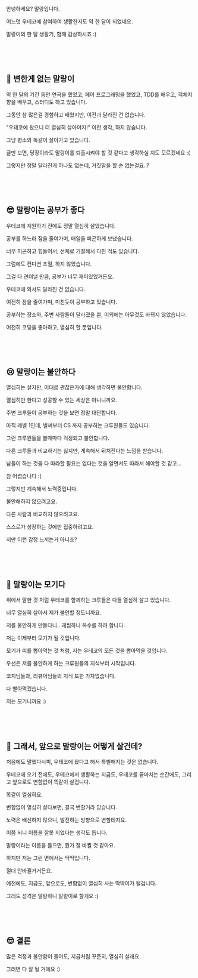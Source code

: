 안녕하세요? 말랑입니다.

어느덧 우테코에 참여하여 생활한지도 약 한 달이 되었네요.

말랑이의 한 달 생활기, 함께 감상하시죠 :)

<br>
<br>
<br>

## 🙂 변한게 없는 말랑이

약 한 달의 기간 동안 연극을 했었고, 페어 프로그래밍을 했었고, TDD를 배우고, 객체지향을 배우고, 스터디도 하고 있습니다.

그동안 참 많은걸 경험하고 배웠지만, 이전과 달라진 건 없습니다.

"우테코에 왔으니 더 열심히 살아야지!" 이런 생각, 하지 않습니다.

그냥 평소와 똑같이 살아가고 있습니다.

글만 보면, 당장이라도 말랑이를 퇴출시켜야 할 것 같다고 생각하실 지도 모르겠네요 :(

그렇지만 정말 달라진게 하나도 없는데, 거짓말을 할 순 없는걸요..?

<br>
<br>
<br>

## 😎 말랑이는 공부가 좋다

우테코에 지원하기 전에도 정말 열심히 살았습니다.

공부를 하느라 잠을 줄여가며, 매일을 피곤하게 보냈습니다.

너무 피곤하고 힘들어서, 선체로 기절해서 다친 적도 있습니다.

그럼에도 컨디션 조절, 하지 않았습니다.

그걸 다 견뎌낼 만큼, 공부가 너무 재미있었거든요.

우테코에 와서도 달라진 건 없습니다.

여전히 잠을 줄여가며, 미친듯이 공부하고 있습니다.

공부하는 장소와, 주변 사람들이 달라졌을 뿐, 이외에는 아무것도 바뀌지 않았습니다.

여전히 코딩을 좋아하고, 열심히 할 뿐입니다.

<br>
<br>
<br>

## 😢 말랑이는 불안하다

열심히는 살지만, 이대로 괜찮은가에 대해 생각하면 불안합니다.

열심히만 한다고 성공할 수 있는 세상은 아니니까요.

주변 크루들이 공부하는 것을 보면 정말 대단합니다.

아직 레벨 1인데, 벌써부터 CS 까지 공부하는 크루원들도 있습니다.

그런 크루원들을 볼때마다 걱정되고 불안합니다.

다른 크루들과 비교하기는 싫지만, 계속해서 뒤처진다는 느낌을 받습니다.

남들이 하는 것을 다 따라할 필요는 없다는 것을 알면서도 따라서 해야할 것 같고...

참 어렵습니다 :(

그렇지만 계속해서 노력중입니다.

불안해하지 않으려고요.

다른 사람과 비교하지 않으려고요.

스스로가 성장하는 것에만 집중하려고요.

저만 이런 감정 느끼는거 아니죠?

<br>
<br>
<br>

## 🦟 말랑이는 모기다

위에서 말한 것 처럼 우테코를 함께하는 크루들은 다들 열심히 살고 있습니다.

너무 열심히 살아서 제가 불안할 정도니까요.

저를 불안하게 만들다니.. 괘씸하니 복수를 하려 합니다.

저는 이제부터 모기가 될 것입니다.

모기가 피를 뽑아먹는 것 처럼, 저는 우테코의 모든 것을 뽑아먹을 것입니다.

우선은 저를 불안하게 하는 크루원들의 지식부터 시작입니다.

코치님들과, 리뷰어님들의 지식 또한 가차없습니다.

다 빨아먹겠습니다.

저는 모기니까요 :)

<br>
<br>
<br>

## 🧐 그래서, 앞으로 말랑이는 어떻게 살건데?

처음에도 말했다시피, 우테코에 왔다고 해서 특별해지는 것은 없습니다.

우테코에 오기 전에도, 우테코에서 생활하는 지금도, 우테코를 끝마치는 순간에도, 그리고 앞으로도 변함없이 똑같이 살겁니다.

똑같이 열심히요.

변함없이 열심히 살다보면, 결국 변할거라 믿습니다.

노력은 배신하지 않으니, 발전하는 방향으로 변할테지요.

이쯤 되니 이름을 잘못 지었다는 생각도 듭니다.

말랑이라는 이름을 들으면, 뭔가 잘 바뀔 것 같아요.

하지만 저는 그런 면에서는 딱딱입니다.

절대 안바뀔거거든요.

예전에도, 지금도, 앞으로도, 변함없이 열심히 사는 딱딱이가 될겁니다.

그래도 성격은 말랑하니 말랑이로 할게요 :)

<br>
<br>
<br>

## 😎 결론

많은 걱정과 불안함이 들어도, 지금처럼 꾸준히, 열심히 살래요.

그러면 다 잘 될 거예요 :)

<br>
<br>
<br>
